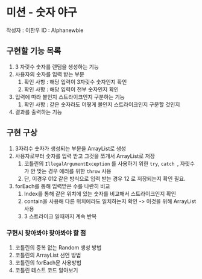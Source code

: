 # 미션 - 숫자 야구

작성자 : 이찬우
ID : Alphanewbie

## 구현할 기능 목록

1. 3 자릿수 숫자를 랜덤을 생성하는 기능
2. 사용자의 숫자를 입력 받는 부분
    1. 확인 사항 : 해당 입력이 3자릿수 숫자인지 확인
    2. 확인 사항 : 해당 입력이 전부 숫자인지 확인
3. 입력에 따라 볼인지 스트라이크인지 구분하는 기능
    1. 확인 사항 : 같은 숫자라도 어떻게 볼인지 스트라이크인지 구분할 것인지
4. 결과를 출력하는 기능



## 구현 구상

1. 3자리수 숫자가 생성되는 부분을 ArrayList로 생성
2. 사용자로부터 숫자를 입력 받고 그것을 쪼개서 ArrayList로 저장
    1. 코틀린의 `IllegalArgumentException` 를 사용하기 위한 `try`, `catch `, 자릿수가 안 맞는 경우 에러를 위한 `throw` 사용
    2. 단, 이경우 012 같은 방식으로 입력 받는 경우 12 로 저장되는지 확인 필요.
3. forEach를 통해 입력받은 수를 나란히 비교
    1. Index를 통해 같은 위치에 있는 숫자를 비교해서 스트라이크인지 확인
    2. contain을 사용해 다른 위치에라도 일치하는지 확인  -> 이것을 위해 ArrayList 사용
    3. 3 스트라이크 일때까지 계속 반복





### 구현시 찾아봐야 찾아봐야 할 점

1. 코틀린의 중복 없는 Random 생성 방법
2. 코틀린의 ArrayList 선언 방법
3. 코틀린의 forEach문 사용방법
5. 코틀린 테스트 코드 알아보기